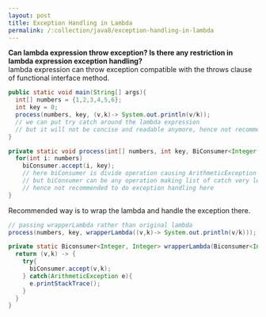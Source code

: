 ```yaml
---
layout: post
title: Exception Handling in Lambda
permalink: /:collection/java8/exception-handling-in-lambda
---
```



**Can lambda expression throw exception? Is there any restriction in lambda expression exception handling?**  
lambda expression can throw exception compatible with the throws clause of functional interface method.

```java
public static void main(String[] args){
  int[] numbers = {1,2,3,4,5,6};
  int key = 0;
  process(numbers, key, (v,k)-> System.out.println(v/k));
  // we can put try catch around the lambda expression
  // but it will not be concise and readable anymore, hence not recommended
}

private static void process(int[] numbers, int key, BiConsumer<Integer, Interger> biConsumer){
  for(int i: numbers)
    biConsumer.accept(i, key);
    // here biConsumer is divide operation causing ArithmeticException
    // but biConsumer can be any operation making list of catch very long
    // hence not recommended to do exception handling here
}
```
Recommended way is to wrap the lambda and handle the exception there.
```java
// passing wrapperLambda rather than original lambda
process(numbers, key, wrapperLambda((v,k)-> System.out.println(v/k)));

private static Biconsumer<Integer, Integer> wrapperLambda(Biconsumer<Integer, Integer> biConsumer){
  return (v,k) -> {
    try{
      biConsumer.accept(v,k);
    } catch(ArithmeticException e){
      e.printStackTrace();
    }
  }
}
```

